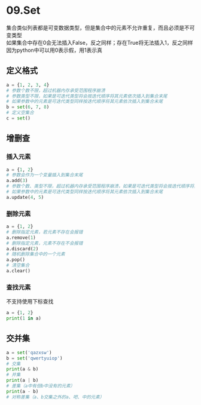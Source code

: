 # 09.Set

集合类似列表都是可变数据类型，但是集合中的元素不允许重复，而且必须是不可变类型  
如果集合中存在0会无法插入False，反之同样；存在True将无法插入1，反之同样  
因为python中可以用0表示假，用1表示真

## 定义格式

```python
a = {1, 2, 3, 4}
# 参数个数不限，超过机器内存承受范围程序崩溃
# 参数类型不限，如果是可迭代类型将会按迭代顺序将其元素依次插入到集合末尾
# 如果参数中的元素是可迭代类型同样按迭代顺序将其元素依次插入到集合末尾
b = set(6, 7, 8)
# 定义空集合
c = set()
```

## 增删查

### 插入元素

```python
a = {1, 2}
# 参数会作为一个变量插入到集合末尾
a.add(3)
# 参数个数、类型不限，超过机器内存承受范围程序崩溃，如果是可迭代类型将会按迭代顺序将其元素依次插入到集合末尾
# 如果参数中的元素是可迭代类型同样按迭代顺序将其元素依次插入到集合末尾
a.update(4, 5)
```

### 删除元素

```python
a = {1, 2}
# 删除指定元素，若元素不存在会报错
a.remove(1)
# 删除指定元素，元素不存在不会报错
a.discard(2)
# 随机删除集合中的一个元素
a.pop()
# 清空集合
a.clear()
```

### 查找元素

不支持使用下标查找

```py
a = {1, 2}
print(1 in a)
```

## 交并集

```py
a = set('qazxsw')
b = set('qwertyuiop')
# 交集
print(a & b)
# 并集
print(a | b)
# 差集（a中有但b中没有的元素）
print(a - b)
# 对称差集（a、b交集之外的a、吧、中的元素）
```

